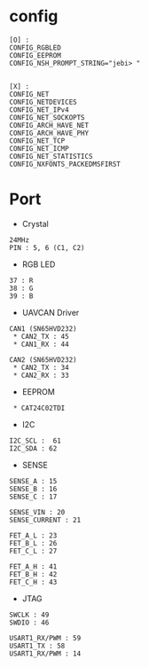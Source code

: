 # config
```
[O] :
CONFIG_RGBLED
CONFIG_EEPROM
CONFIG_NSH_PROMPT_STRING="jebi> "


[X] :
CONFIG_NET
CONFIG_NETDEVICES
CONFIG_NET_IPv4
CONFIG_NET_SOCKOPTS
CONFIG_ARCH_HAVE_NET
CONFIG_ARCH_HAVE_PHY
CONFIG_NET_TCP
CONFIG_NET_ICMP
CONFIG_NET_STATISTICS
CONFIG_NXFONTS_PACKEDMSFIRST
```


# Port
 * Crystal 
```
24MHz
PIN : 5, 6 (C1, C2)
```

 * RGB LED 
```
37 : R 
38 : G 
39 : B 
```
 * UAVCAN Driver 
```
CAN1 (SN65HVD232)
 * CAN2_TX : 45 
 * CAN1_RX : 44 

CAN2 (SN65HVD232)
 * CAN2_TX : 34 
 * CAN2_RX : 33

```

 * EEPROM 
```
 * CAT24C02TDI 

```

 * I2C 
```
I2C_SCL :  61
I2C_SDA : 62
```

 * SENSE 
```
SENSE_A : 15
SENSE_B : 16
SENSE_C : 17

SENSE_VIN : 20
SENSE_CURRENT : 21

FET_A_L : 23 
FET_B_L : 26 
FET_C_L : 27

FET_A_H : 41
FET_B_H : 42
FET_C_H : 43
```

 * JTAG 
```
SWCLK : 49 
SWDIO : 46 

USART1_RX/PWM : 59 
USART1_TX : 58 
USART1_RX/PWM : 14

```
